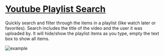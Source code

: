 # [Youtube Playlist Search](https://greasyfork.org/en/scripts/14370-youtube-playlist-search)

Quickly search and filter through the items in a playlist (like watch later or 
favorites). Search includes the title of the video and the user it was uploaded 
by. It will hide/show the playlist items as you type, empty the text box to 
show all items.

![example](https://i.imgur.com/hW3FLRS.png)